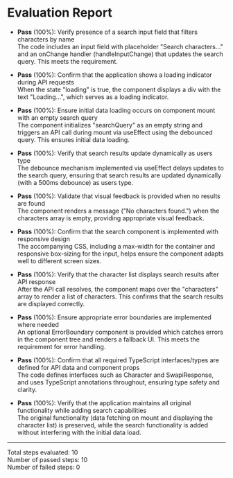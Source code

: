 # Evaluation Report

- **Pass** (100%): Verify presence of a search input field that filters characters by name  
  The code includes an input field with placeholder "Search characters..." and an onChange handler (handleInputChange) that updates the search query. This meets the requirement.

- **Pass** (100%): Confirm that the application shows a loading indicator during API requests  
  When the state "loading" is true, the component displays a div with the text "Loading...", which serves as a loading indicator.

- **Pass** (100%): Ensure initial data loading occurs on component mount with an empty search query  
  The component initializes "searchQuery" as an empty string and triggers an API call during mount via useEffect using the debounced query. This ensures initial data loading.

- **Pass** (100%): Verify that search results update dynamically as users type  
  The debounce mechanism implemented via useEffect delays updates to the search query, ensuring that search results are updated dynamically (with a 500ms debounce) as users type.

- **Pass** (100%): Validate that visual feedback is provided when no results are found  
  The component renders a message ("No characters found.") when the characters array is empty, providing appropriate visual feedback.

- **Pass** (100%): Confirm that the search component is implemented with responsive design  
  The accompanying CSS, including a max-width for the container and responsive box-sizing for the input, helps ensure the component adapts well to different screen sizes.

- **Pass** (100%): Verify that the character list displays search results after API response  
  After the API call resolves, the component maps over the "characters" array to render a list of characters. This confirms that the search results are displayed correctly.

- **Pass** (100%): Ensure appropriate error boundaries are implemented where needed  
  An optional ErrorBoundary component is provided which catches errors in the component tree and renders a fallback UI. This meets the requirement for error handling.

- **Pass** (100%): Confirm that all required TypeScript interfaces/types are defined for API data and component props  
  The code defines interfaces such as Character and SwapiResponse, and uses TypeScript annotations throughout, ensuring type safety and clarity.

- **Pass** (100%): Verify that the application maintains all original functionality while adding search capabilities  
  The original functionality (data fetching on mount and displaying the character list) is preserved, while the search functionality is added without interfering with the initial data load.

---

Total steps evaluated: 10  
Number of passed steps: 10  
Number of failed steps: 0